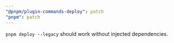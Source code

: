 ```yaml
---
"@pnpm/plugin-commands-deploy": patch
"pnpm": patch
---
```


`pnpm deploy --legacy` should work without injected dependencies.
